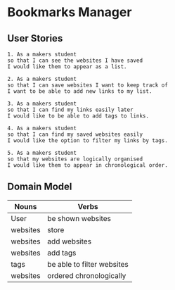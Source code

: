 # Bookmarks Manager

## User Stories

    1. As a makers student
    so that I can see the websites I have saved
    I would like them to appear as a list.

    2. As a makers student
    so that I can save websites I want to keep track of
    I want to be able to add new links to my list.

    3. As a makers student
    so that I can find my links easily later
    I would like to be able to add tags to links.

    4. As a makers student
    so that I can find my saved websites easily
    I would like the option to filter my links by tags.

    5. As a makers student
    so that my websites are logically organised
    I would like them to appear in chronological order.


## Domain Model

|Nouns|Verbs|
|-----|-----|
|User|be shown websites|
|websites|store|
|websites|add websites|
|websites|add tags|
|tags|be able to filter websites|
|websites|ordered chronologically|

